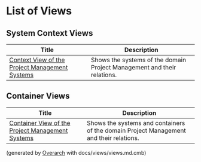 # List of Views

## System Context Views
| Title | Description |
|---|---|
| [Context View of the Project Management Systems](context-view.md) | Shows the systems of the domain Project Management and their relations. |
## Container Views
| Title | Description |
|---|---|
| [Container View of the Project Management Systems](container-view.md) | Shows the systems and containers of the domain Project Management and their relations. |


(generated by [Overarch](https://github.com/soulspace-org/overarch) with docs/views/views.md.cmb)
